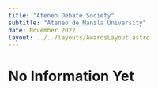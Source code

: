 ```yaml
---
title: "Ateneo Debate Society"
subtitle: "Ateneo de Manila University"
date: November 2022
layout: ../../layouts/AwardsLayout.astro
---
```


# No Information Yet
